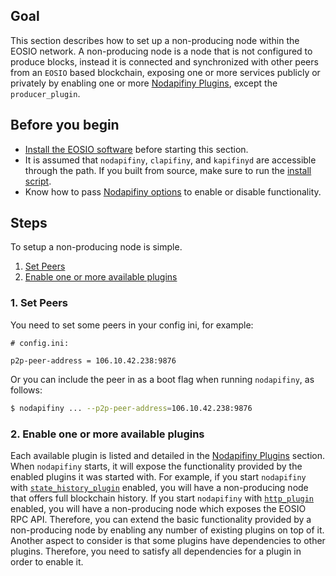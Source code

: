 
## Goal

This section describes how to set up a non-producing node within the EOSIO network. A non-producing node is a node that is not configured to produce blocks, instead it is connected and synchronized with other peers from an `EOSIO` based blockchain, exposing one or more services publicly or privately by enabling one or more [Nodapifiny Plugins](../../03_plugins/index.md), except the `producer_plugin`.

## Before you begin

* [Install the EOSIO software](../../../00_install/index.md) before starting this section.
* It is assumed that `nodapifiny`, `clapifiny`, and `kapifinyd` are accessible through the path. If you built from source, make sure to run the [install script](../../../00_install/01_build-from-source/03_install-apifiny-binaries.md).
* Know how to pass [Nodapifiny options](../../02_usage/00_nodapifiny-options.md) to enable or disable functionality.

## Steps

To setup a non-producing node is simple. 

1. [Set Peers](#1-set-peers)
2. [Enable one or more available plugins](#2-enable-one-or-more-available-plugins)

### 1. Set Peers

You need to set some peers in your config ini, for example:

```console
# config.ini:

p2p-peer-address = 106.10.42.238:9876
```

Or you can include the peer in as a boot flag when running `nodapifiny`, as follows:

```sh
$ nodapifiny ... --p2p-peer-address=106.10.42.238:9876
```

### 2. Enable one or more available plugins

Each available plugin is listed and detailed in the [Nodapifiny Plugins](../../03_plugins/index.md) section. When `nodapifiny` starts, it will expose the functionality provided by the enabled plugins it was started with. For example, if you start `nodapifiny` with [`state_history_plugin`](../../03_plugins/state_history_plugin/index.md) enabled, you will have a non-producing node that offers full blockchain history. If you start `nodapifiny` with [`http_plugin`](../../03_plugins/http_plugin/index.md) enabled, you will have a non-producing node which exposes the EOSIO RPC API. Therefore, you can extend the basic functionality provided by a non-producing node by enabling any number of existing plugins on top of it. Another aspect to consider is that some plugins have dependencies to other plugins. Therefore, you need to satisfy all dependencies for a plugin in order to enable it.
